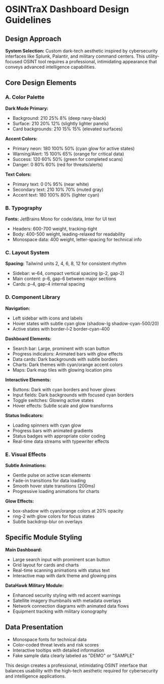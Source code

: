 # OSINTraX Dashboard Design Guidelines

## Design Approach
**System Selection:** Custom dark-tech aesthetic inspired by cybersecurity interfaces like Splunk, Palantir, and military command centers. This utility-focused OSINT tool requires a professional, intimidating appearance that conveys advanced intelligence capabilities.

## Core Design Elements

### A. Color Palette
**Dark Mode Primary:**
- Background: 210 25% 8% (deep navy-black)
- Surface: 210 20% 12% (slightly lighter panels)
- Card backgrounds: 210 15% 15% (elevated surfaces)

**Accent Colors:**
- Primary neon: 180 100% 50% (cyan glow for active states)
- Warning/Alert: 15 100% 65% (orange for critical data)
- Success: 120 60% 50% (green for completed scans)
- Danger: 0 80% 60% (red for threats/alerts)

**Text Colors:**
- Primary text: 0 0% 95% (near white)
- Secondary text: 210 10% 70% (muted gray)
- Accent text: 180 100% 80% (lighter cyan)

### B. Typography
**Fonts:** JetBrains Mono for code/data, Inter for UI text
- Headers: 600-700 weight, tracking-tight
- Body: 400-500 weight, leading-relaxed for readability
- Monospace data: 400 weight, letter-spacing for technical info

### C. Layout System
**Spacing:** Tailwind units 2, 4, 6, 8, 12 for consistent rhythm
- Sidebar: w-64, compact vertical spacing (p-2, gap-2)
- Main content: p-6, gap-6 between major sections
- Cards: p-4, gap-4 internal spacing

### D. Component Library

**Navigation:**
- Left sidebar with icons and labels
- Hover states with subtle cyan glow (shadow-lg shadow-cyan-500/20)
- Active states with border-l-2 border-cyan-400

**Dashboard Elements:**
- Search bar: Large, prominent with scan button
- Progress indicators: Animated bars with glow effects
- Data cards: Dark backgrounds with subtle borders
- Charts: Dark themes with cyan/orange accent colors
- Maps: Dark map tiles with glowing location pins

**Interactive Elements:**
- Buttons: Dark with cyan borders and hover glows
- Input fields: Dark backgrounds with focused cyan borders
- Toggle switches: Glowing active states
- Hover effects: Subtle scale and glow transforms

**Status Indicators:**
- Loading spinners with cyan glow
- Progress bars with animated gradients
- Status badges with appropriate color coding
- Real-time data streams with typewriter effects

### E. Visual Effects
**Subtle Animations:**
- Gentle pulse on active scan elements
- Fade-in transitions for data loading
- Smooth hover state transitions (200ms)
- Progressive loading animations for charts

**Glow Effects:**
- box-shadow with cyan/orange colors at 20% opacity
- ring-2 with glow colors for focus states
- Subtle backdrop-blur on overlays

## Specific Module Styling

**Main Dashboard:**
- Large search input with prominent scan button
- Grid layout for cards and charts
- Real-time scanning animations with status text
- Interactive map with dark theme and glowing pins

**DataHawk Military Module:**
- Enhanced security styling with red accent warnings
- Satellite imagery thumbnails with metadata overlays
- Network connection diagrams with animated data flows
- Equipment tracking with military iconography

## Data Presentation
- Monospace fonts for technical data
- Color-coded threat levels and risk scores
- Interactive tooltips with detailed information
- Fake sample data clearly labeled as "DEMO" or "SAMPLE"

This design creates a professional, intimidating OSINT interface that balances usability with the high-tech aesthetic required for cybersecurity and intelligence applications.